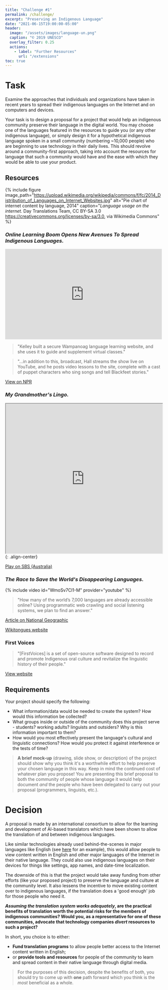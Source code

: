 ```yaml
---
title: "Challenge #1"
permalink: /challenge/
excerpt: "Preserving an Indigenous Language"
date: "2021-06-15T19:00:00-05:00"
header:
  image: "/assets/images/language-un.png"
  caption: "© 2019 UNESCO"
  overlay_filter: 0.25
  actions:
    - label: "Further Resources"
      url: "/extensions"
toc: true
---
```


# Task
Examine the approaches that individuals and organizations have taken in recent years to spread their indigenous languages on the Internet and on computers and devices.

Your task is to design a proposal for a project that would help an indigenous community preserve their language in the digital world. You may choose one of the languages featured in the resources to guide you (or any other indigenous language), or simply design it for a hypothetical indigenous language spoken in a small community (numbering ~10,000 people) who are beginning to use technology in their daily lives. This should revolve around a community-first approach, taking into account the resources for language that such a community would have and the ease with which they would be able to use your product.

## Resources

{% include figure image_path="https://upload.wikimedia.org/wikipedia/commons/f/fc/2014_Distribution_of_Languages_on_Internet_Websites.jpg" alt="Pie chart of internet content by language, 2014" caption="*Language usage on the internet.* Day Translations Team, CC BY-SA 3.0 <https://creativecommons.org/licenses/by-sa/3.0>, via Wikimedia Commons" %}

### *Online Learning Boom Opens New Avenues To Spread Indigenous Languages.*

<iframe src="https://www.npr.org/player/embed/967600325/967600326" width="100%" height="290" frameborder="0" scrolling="no" title="NPR embedded audio player"></iframe>

 > "Kelley built a secure Wampanoag language learning website, and she uses it to guide and supplement virtual classes."

> "...in addition to this, broadcast, Hall streams the show live on YouTube, and he posts video lessons to the site, complete with a cast of puppet characters who sing songs and tell Blackfeet stories."

<a href="https://www.npr.org/2021/02/13/967600325/online-learning-boom-opens-new-avenues-to-spread-indigenous-languages" class="btn btn--primary">View on NPR</a>

### *My Grandmother's Lingo.*

<iframe src="https://www.sbs.com.au/mygrandmotherslingo/" width="100%" height="480" allowfullscreen></iframe>{: .align-center}

<a href="https://www.sbs.com.au/mygrandmotherslingo/" class="btn btn--primary">Play on SBS (Australia)</a>

### *The Race to Save the World's Disappearing Languages.*

{% include video id="WmoSv7Cl1-M" provider="youtube" %}

 > "How many of the world’s 7,000 languages are already accessible online? Using programmatic web crawling and social listening systems, we plan to find an answer."

<a href="https://www.nationalgeographic.com/culture/article/saving-dying-disappearing-languages-wikitongues-culture" class="btn btn--primary">Article on National Geographic</a>

<a href="https://wikitongues.org/" class="btn btn--primary">Wikitongues website</a>

### First Voices

 > "[FirstVoices] is a set of open-source software designed to record and promote Indigenous oral culture and revitalize the linguistic history of their people."

<a href="https://www.firstvoices.com/" class="btn btn--primary">View website</a>

## Requirements
Your project should specify the following:

 - What information/data would be needed to create the system? How would this information be collected?
 - What groups inside or outside of the community does this project serve - students? working adults? linguists and outsiders? Why is this information important to them?
 - How would you most effectively present the language's cultural and linguistic connections? How would you protect it against interference or the tests of time?

> **A brief mock-up** (drawing, slide show, or description) of the project should show why you think it's a worthwhile effort to help preserve your chosen language in this way. Keep in mind the continued cost of whatever plan you propose! You are presenting this brief proposal to both the community of people whose language it would help document *and* the people who have been delegated to carry out your proposal (programmers, linguists, etc.).

# Decision
A proposal is made by an international consortium to allow for the learning and development of AI-based translators which have been shown to allow the translation of and between indigenous languages.

Like similar technologies already used behind-the-scenes in major languages like English (see [here](https://support.google.com/chrome/answer/173424?co=GENIE.Platform%3DDesktop&hl=en) for an example), this would allow people to view content written in English and other major languages of the Internet in their native language. They could also use indigenous languages on their devices for things like settings, app names, and date-time localization.

The downside of this is that the project would take away funding from other efforts (like your proposed project) to preserve the language and culture at the community level. It also lessens the incentive to move existing content over to indigenous languages, if the translation does a 'good enough' job for those people who need it.

***Assuming the translation system works adequately*, are the practical benefits of translation worth the potential risks for the members of indigenous communities? Would you, as a representative for one of these communities, advocate that technology companies *divert* resources to such a project?**

In short, you choice is to either:

 - **Fund translation programs** to allow people better access to the Internet content written in English;
 - or **provide tools and resources** for people of the community to learn and spread content in their native language through digital media.

 > For the purposes of this decision, despite the benefits of both, you should try to come up with **one** path forward which you think is the *most* beneficial as a whole.